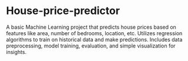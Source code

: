 # House-price-predictor
A basic Machine Learning project that predicts house prices based on features like area, number of bedrooms, location, etc. Utilizes regression algorithms to train on historical data and make predictions. Includes data preprocessing, model training, evaluation, and simple visualization for insights.
